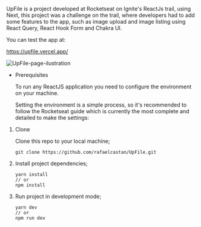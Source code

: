 UpFile is a project developed at Rocketseat on Ignite's ReactJs trail, using Next, this project was a challenge on the trail, where developers had to add some features to the app,
such as image upload and image listing using React Query, React Hook Form and Chakra UI.

You can test the app at:

https://upfile.vercel.app/


![UpFile-page-ilustration](https://i.ibb.co/Vmb5FjH/Captura-de-tela-de-2022-01-05-14-53-03.png)



- Prerequisites

  To run any ReactJS application you need to configure the environment on your machine.

  Setting the environment is a simple process, so it's recommended to follow the Rocketseat guide which is currently the most complete and detailed to make the settings:

1. Clone

   

   Clone this repo to your local machine;

   

   ```
   git clone https://github.com/rafaelcastan/UpFile.git
   ```

   

2. Install project dependencies;

   

   ```
   yarn install
   // or
   npm install
   ```

   

3. Run project in development mode;

   

   ```
   yarn dev
   // or
   npm run dev
   ```

   

